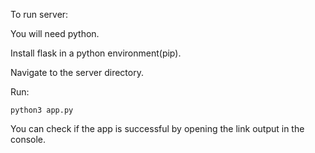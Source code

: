 To run server:

  You will need python.

  Install flask in a python environment(pip).
  
  Navigate to the server directory.
  
  Run:
    
    python3 app.py

  You can check if the app is successful by opening the link output in the console.
